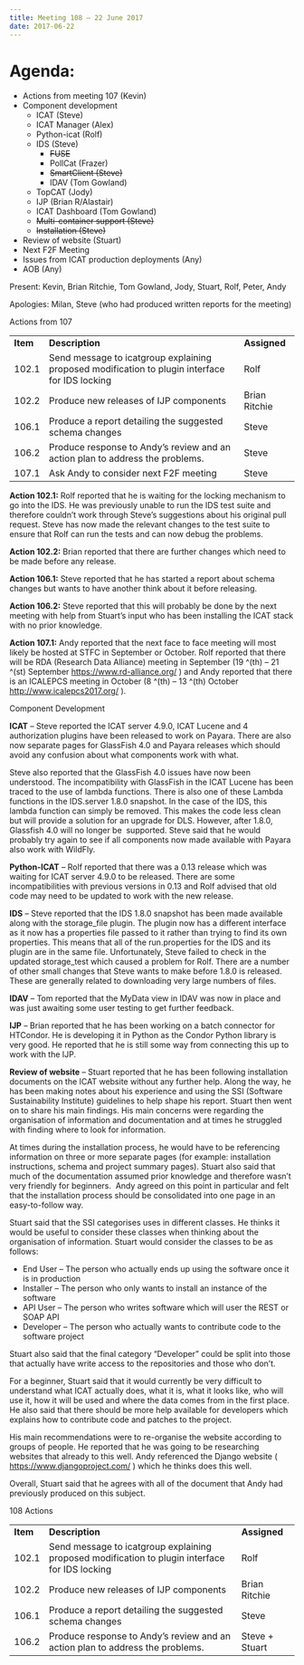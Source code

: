 ```yaml
---
title: Meeting 108 – 22 June 2017
date: 2017-06-22
---
```


# Agenda:

  - Actions from meeting 107 (Kevin)
  - Component development
      - ICAT (Steve)
      - ICAT Manager (Alex)
      - Python-icat (Rolf)
      - IDS (Steve)
          - ~~FUSE~~
          - PollCat (Frazer)
          - ~~SmartClient (Steve)~~
          - IDAV (Tom Gowland)
      - TopCAT (Jody)
      - IJP (Brian R/Alastair)
      - ICAT Dashboard (Tom Gowland)
      - ~~Multi-container support (Steve)~~
      - ~~Installation (Steve)~~
  - Review of website (Stuart)
  - Next F2F Meeting
  - Issues from ICAT production deployments (Any)
  - AOB (Any)

Present: Kevin, Brian Ritchie, Tom Gowland, Jody, Stuart, Rolf, Peter,
Andy

Apologies: Milan, Steve (who had produced written reports for the
meeting)

Actions from
107

|          |                                                                                                |               |
| -------- | ---------------------------------------------------------------------------------------------- | ------------- |
| **Item** | **Description**                                                                                | **Assigned**  |
| 102.1    | Send message to icatgroup explaining proposed modification to plugin interface for IDS locking | Rolf          |
| 102.2    | Produce new releases of IJP components                                                         | Brian Ritchie |
| 106.1    | Produce a report detailing the suggested schema changes                                        | Steve         |
| 106.2    | Produce response to Andy’s review and an action plan to address the problems.                  | Steve         |
| 107.1    | Ask Andy to consider next F2F meeting                                                          | Steve         |

**Action 102.1:** Rolf reported that he is waiting for the locking
mechanism to go into the IDS. He was previously unable to run the IDS
test suite and therefore couldn’t work through Steve’s suggestions about
his original pull request. Steve has now made the relevant changes to
the test suite to ensure that Rolf can run the tests and can now debug
the problems.

**Action 102.2:** Brian reported that there are further changes which
need to be made before any release.

**Action 106.1:** Steve reported that he has started a report about
schema changes but wants to have another think about it before
releasing.

**Action 106.2:** Steve reported that this will probably be done by the
next meeting with help from Stuart’s input who has been installing the
ICAT stack with no prior knowledge.

**Action 107.1:** Andy reported that the next face to face meeting will
most likely be hosted at STFC in September or October. Rolf reported
that there will be RDA (Research Data Alliance) meeting in September (19
^(th) – 21 ^(st) September <https://www.rd-alliance.org/> ) and Andy
reported that there is an ICALEPCS meeting in October (8 ^(th) – 13
^(th) October <http://www.icalepcs2017.org/> ).

Component Development

**ICAT** – Steve reported the ICAT server 4.9.0, ICAT Lucene and 4
authorization plugins have been released to work on Payara. There are
also now separate pages for GlassFish 4.0 and Payara releases which
should avoid any confusion about what components work with what.

Steve also reported that the GlassFish 4.0 issues have now been
understood. The incompatibility with GlassFish in the ICAT Lucene has
been traced to the use of lambda functions. There is also one of these
Lambda functions in the IDS.server 1.8.0 snapshot. In the case of the
IDS, this lambda function can simply be removed. This makes the code
less clean but will provide a solution for an upgrade for DLS. However,
after 1.8.0, Glassfish 4.0 will no longer be  supported. Steve said that
he would probably try again to see if all components now made available
with Payara also work with WildFly.

**Python-ICAT** – Rolf reported that there was a 0.13 release which was
waiting for ICAT server 4.9.0 to be released. There are some
incompatibilities with previous versions in 0.13 and Rolf advised that
old code may need to be updated to work with the new release.

**IDS** – Steve reported that the IDS 1.8.0 snapshot has been made
available along with the storage\_file plugin. The plugin now has a
different interface as it now has a properties file passed to it rather
than trying to find its own properties. This means that all of the
run.properties for the IDS and its plugin are in the same file.
Unfortunately, Steve failed to check in the updated storage\_test which
caused a problem for Rolf. There are a number of other small changes
that Steve wants to make before 1.8.0 is released. These are generally
related to downloading very large numbers of files.

**IDAV** – Tom reported that the MyData view in IDAV was now in place
and was just awaiting some user testing to get further feedback.

**IJP** – Brian reported that he has been working on a batch connector
for HTCondor. He is developing it in Python as the Condor Python library
is very good. He reported that he is still some way from connecting this
up to work with the IJP.

**Review of website** – Stuart reported that he has been following
installation documents on the ICAT website without any further help.
Along the way, he has been making notes about his experience and using
the SSI (Software Sustainability Institute) guidelines to help shape his
report. Stuart then went on to share his main findings. His main
concerns were regarding the organisation of information and
documentation and at times he struggled with finding where to look for
information.

At times during the installation process, he would have to be
referencing information on three or more separate pages (for example:
installation instructions, schema and project summary pages). Stuart
also said that much of the documentation assumed prior knowledge and
therefore wasn’t very friendly for beginners.  Andy agreed on this point
in particular and felt that the installation process should be
consolidated into one page in an easy-to-follow way.

Stuart said that the SSI categorises uses in different classes. He
thinks it would be useful to consider these classes when thinking about
the organisation of information. Stuart would consider the classes to be
as follows:

  - End User – The person who actually ends up using the software once
    it is in production
  - Installer – The person who only wants to install an instance of the
    software
  - API User – The person who writes software which will user the REST
    or SOAP API
  - Developer – The person who actually wants to contribute code to the
    software project

Stuart also said that the final category “Developer” could be split into
those that actually have write access to the repositories and those who
don’t.

For a beginner, Stuart said that it would currently be very difficult to
understand what ICAT actually does, what it is, what it looks like, who
will use it, how it will be used and where the data comes from in the
first place. He also said that there should be more help available for
developers which explains how to contribute code and patches to the
project.

His main recommendations were to re-organise the website according to
groups of people. He reported that he was going to be researching
websites that already to this well. Andy referenced the Django website (
<https://www.djangoproject.com/> ) which he thinks does this well.

Overall, Stuart said that he agrees with all of the document that Andy
had previously produced on this subject.

108
Actions

|          |                                                                                                |                |
| -------- | ---------------------------------------------------------------------------------------------- | -------------- |
| **Item** | **Description**                                                                                | **Assigned**   |
| 102.1    | Send message to icatgroup explaining proposed modification to plugin interface for IDS locking | Rolf           |
| 102.2    | Produce new releases of IJP components                                                         | Brian Ritchie  |
| 106.1    | Produce a report detailing the suggested schema changes                                        | Steve          |
| 106.2    | Produce response to Andy’s review and an action plan to address the problems.                  | Steve + Stuart |
